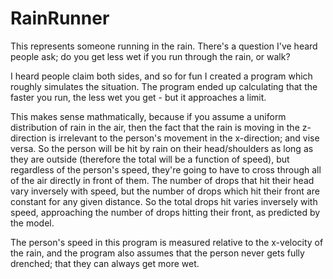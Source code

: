# RainRunner

This represents someone running in the rain. There's a question I've heard people ask; do you get less wet if you run through the rain, or walk?

I heard people claim both sides, and so for fun I created a program which roughly simulates the situation. The program ended up calculating that the faster you run, the less wet you get - but it approaches a limit.

This makes sense mathmatically, because if you assume a uniform distribution of rain in the air, then the fact that the rain is moving in the z-direction is irrelevant to the person's movement in the x-direction; and vise versa. So the person will be hit by rain on their head/shoulders as long as they are outside (therefore the total will be a function of speed), but regardless of the person's speed, they're going to have to cross through all of the air directly in front of them. The number of drops that hit their head vary inversely with speed, but the number of drops which hit their front are constant for any given distance. So the total drops hit varies inversely with speed, approaching the number of drops hitting their front, as predicted by the model.

The person's speed in this program is measured relative to the x-velocity of the rain, and the program also assumes that the person never gets fully drenched; that they can always get more wet.
